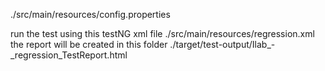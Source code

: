 ./src/main/resources/config.properties

run the test using this testNG xml file
./src/main/resources/regression.xml
the report will be created in this folder
./target/test-output/Ilab_-_regression_TestReport.html






